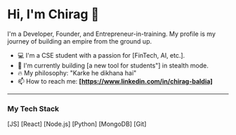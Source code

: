 # Hi, I'm Chirag 👋

I'm a Developer, Founder, and Entrepreneur-in-training. My profile is my journey of building an empire from the ground up.

- 💻 I'm a CSE student with a passion for [FinTech, AI, etc.].
- 🚀 I'm currently building [a new tool for students"] in stealth mode.
- 🔥 My philosophy: "Karke he dikhana hai"
- 📫 How to reach me: **[https://www.linkedin.com/in/chirag-baldia]**

---

### My Tech Stack
[JS] [React] [Node.js] [Python] [MongoDB] [Git]
